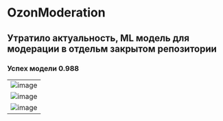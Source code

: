 # OzonModeration
## Утратило актуальность, ML модель для модерации в отдельм закрытом репозитории
### Успех модели 0.988

|           |
|:---------:|
| ![image](https://github.com/FCKJesus/OzonModeration/assets/72249858/3d327def-9e88-4b56-bdc8-0f03f552abbe) |
| ![image](https://github.com/FCKJesus/OzonModeration/assets/72249858/d8fc90e8-7852-4d19-9454-fd270cea7a44) |
| ![image](https://github.com/FCKJesus/OzonModeration/assets/72249858/60d7cdd3-4a0d-4703-bdf6-a27c4d5a3dc7) |

